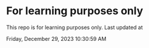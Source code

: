 # For learning purposes only
This repo is for learning purposes only.
Last updated at

Friday, December 29, 2023 10:30:59 AM

